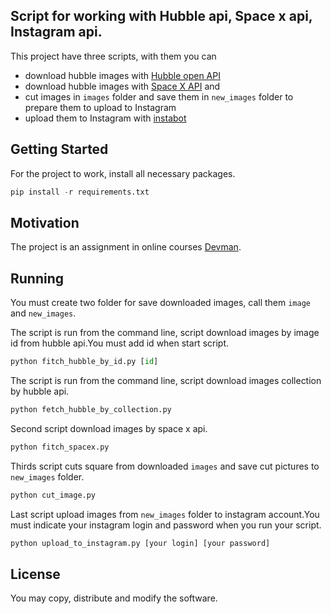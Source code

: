## Script for working with Hubble api, Space x api, Instagram api.

This project have three scripts, with them you can 
* download hubble images with [Hubble open API](http://hubblesite.org/api/v3/images) 
* download hubble images with  [Space X API](https://api.spacexdata.com/v3/launches/latest) and 
* cut images in `images` folder and save them in `new_images` folder 
to prepare them to upload to Instagram
* upload them to Instagram with [instabot](https://github.com/instagrambot/instabot)

## Getting Started

For the project to work, install all necessary packages.

```python
pip install -r requirements.txt
```

## Motivation

The project is an assignment in online courses [Devman](https://dvmn.org/modules/).

## Running

You must create two folder for save downloaded images, call them `image` and `new_images`.

The script is run from the command line, script download images by image id from hubble api.You must add id when start script.
```python
python fitch_hubble_by_id.py [id]
```

The script is run from the command line, script download images collection by hubble api.

```python
python fetch_hubble_by_collection.py 
```

Second script download images by space x api.

```python
python fitch_spacex.py
```

Thirds script cuts square from downloaded `images` and save сut pictures to `new_images` folder. 

```python
python cut_image.py
```

Last script upload images from `new_images` folder to instagram account.You must indicate your instagram login and password when you run your script.

```python
python upload_to_instagram.py [your login] [your password]
```

## License

You may copy, distribute and modify the software.
